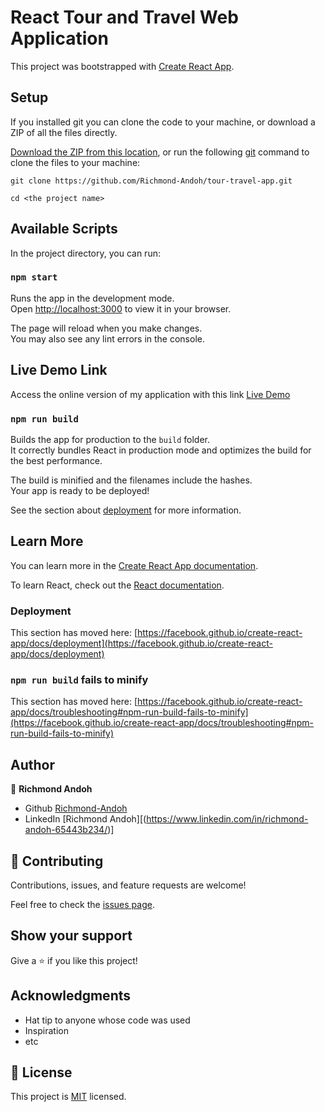 # React Tour and Travel Web Application

This project was bootstrapped with [Create React App](https://github.com/facebook/create-react-app).

## Setup

If you installed git you can clone the code to your machine, or download a ZIP of all the files directly.

[Download the ZIP from this location](https://github.com/Richmond-Andoh/tour-travel-app/archive/refs/heads/main.zip), or run the following [git](https://git-scm.com/downloads) command to clone the files to your machine:

```
git clone https://github.com/Richmond-Andoh/tour-travel-app.git

cd <the project name>
```

## Available Scripts

In the project directory, you can run:

### `npm start`

Runs the app in the development mode.\
Open [http://localhost:3000](http://localhost:3000) to view it in your browser.

The page will reload when you make changes.\
You may also see any lint errors in the console.

## Live Demo Link

Access the online version of my application with this link
[Live Demo](https://l8405m-3000.preview.csb.app/)

### `npm run build`

Builds the app for production to the `build` folder.\
It correctly bundles React in production mode and optimizes the build for the best performance.

The build is minified and the filenames include the hashes.\
Your app is ready to be deployed!

See the section about [deployment](https://facebook.github.io/create-react-app/docs/deployment) for more information.


## Learn More

You can learn more in the [Create React App documentation](https://facebook.github.io/create-react-app/docs/getting-started).

To learn React, check out the [React documentation](https://reactjs.org/).



### Deployment

This section has moved here: [https://facebook.github.io/create-react-app/docs/deployment](https://facebook.github.io/create-react-app/docs/deployment)

### `npm run build` fails to minify

This section has moved here: [https://facebook.github.io/create-react-app/docs/troubleshooting#npm-run-build-fails-to-minify](https://facebook.github.io/create-react-app/docs/troubleshooting#npm-run-build-fails-to-minify)


## Author

👤 **Richmond Andoh**

- Github [Richmond-Andoh](https://github.com/Richmond-Andoh/tour-travel-app)
- LinkedIn [Richmond Andoh][(https://www.linkedin.com/in/richmond-andoh-65443b234/)]

## 🤝 Contributing

Contributions, issues, and feature requests are welcome!

Feel free to check the [issues page](https://github.com/Richmond-Andoh/tour-travel-app/issues).

## Show your support

Give a ⭐️ if you like this project!

## Acknowledgments

- Hat tip to anyone whose code was used
- Inspiration 
- etc

## 📝 License

This project is [MIT](./LICENSE) licensed.
